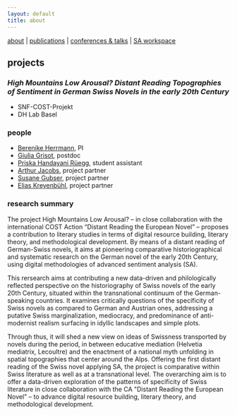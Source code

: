 ```yaml
---
layout: default
title: about
---
```


[about](about.md)  |  [publications](publications.md)  |  [conferences & talks](conf_talks.md)  |  [SA workspace](sa_coding.md)

## projects

### _High Mountains Low Arousal? Distant Reading Topographies of Sentiment in German Swiss Novels in the early 20th Century_

- SNF-COST-Projekt
- DH Lab Basel

### people

  - [Berenike Herrmann](https://jberenike.github.io/), PI
  - [Giulia Grisot](https://giuliagrisot.github.io/), postdoc
  - [Priska Handayani Rüegg](), student assistant
  - [Arthur Jacobs](http://www.loe.fu-berlin.de/en/dine/people/directors/jacobs.html), project partner
  - [Susane Gubser](), project partner
  - [Elias Kreyenbühl](), project partner

### research summary

The project High Mountains Low Arousal? – in close collaboration with the international COST Action “Distant Reading the European Novel” – proposes a contribution to literary studies in terms of digital resource building, literary theory, and methodological development. By means of a distant reading of German-Swiss novels, it aims at pioneering comparative historiographical and systematic research on the German novel of the early 20th Century, using digital methodologies of advanced sentiment analysis (SA).

This rersearch  aims at contributing a new data-driven and philologically reflected perspective on the historiography of Swiss novels of the early 20th Century, situated within the transnational continuum of the German-speaking countries. It examines critically questions of the specificity of Swiss novels as compared to German and Austrian ones, addressing a putative Swiss marginalization, mediocracy, and predominance of anti-modernist realism surfacing in idyllic landscapes and simple plots.

Through thus, it will shed a new view on ideas of Swissness transported by novels during the period, in between educative mediation (Helvetia mediatrix, Lecoultre) and the enactment of a national myth unfolding in spatial topographies that center around the Alps. Offering the first distant reading of the Swiss novel applying SA, the project is comparative within Swiss literature as well as at a transnational level. The overarching aim is to offer a data-driven exploration of the patterns of specificity of Swiss literature in close collaboration with the CA "Distant Reading the European Novel" – to advance digital resource building, literary theory, and methodological development.